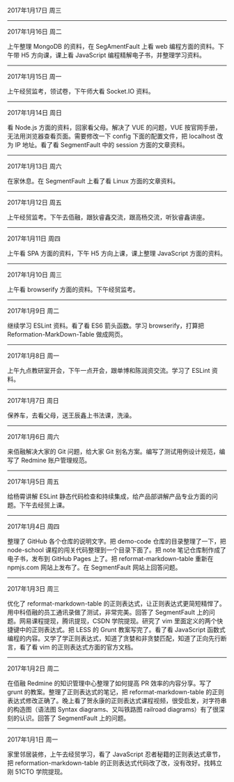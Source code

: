 2017年1月17日 周三


---
2017年1月16日 周二

上午整理 MongoDB 的资料，在 SegAmentFault 上看 web 编程方面的资料。下午带 H5 方向课，课上看 JavaScript 编程精解电子书，并整理学习资料。

---
2017年1月15日 周一

上午经贸监考，领试卷，下午师大看 Socket.IO 资料。

---
2017年1月14日 周日

看 Node.js 方面的资料，回家看父母。解决了 VUE 的问题，VUE 按官网手册，无法用浏览器查看页面。需要修改一下 config 下面的配置文件，把 localhost 改为 IP 地址。看了看 SegmentFault 中的 session 方面的文章资料。

---
2017年1月13日 周六

在家休息。在 SegmentFault 上看了看 Linux 方面的文章资料。

---
2017年1月12日 周五

上午经贸监考。下午去佰融，跟狄睿鑫交流，跟高杨交流，听狄睿鑫讲座。

---
2017年1月11日 周四

上午看 SPA 方面的资料，下午 H5 方向上课，课上整理 JavaScript 方面的资料。

---
2017年1月10日 周三

上午看 browserify 方面的资料。下午经贸监考。

---
2017年1月9日 周二

继续学习 ESLint 资料。看了看 ES6 箭头函数。学习 browserify，打算把 Reformation-MarkDown-Table 做成网页。

---
2017年1月8日 周一

上午九点教研室开会，下午一点开会，跟单博和陈润资交流。学习了 ESLint 资料。

---
2017年1月7日 周日

保养车，去看父母，送王辰鑫上书法课，洗澡。

---
2017年1月6日 周六

来佰融解决大家的 Git 问题，给大家 Git 别名方案。编写了测试用例设计规范，编写了 Redmine 账户管理规范。

---
2017年1月5日 周五

给杨霄讲解 ESLint 静态代码检查和持续集成，给产品部讲解产品专业方面的问题。下午去经贸上课。

---
2017年1月4日 周四

整理了 GitHub 各个仓库的说明文字。把 demo-code 仓库的目录整理了一下，把 node-school 课程的闯关代码整理到一个目录下面了。把 note 笔记仓库制作成了电子书，发布到 GitHub Pages 上了。把 reformat-markdown-table 重新在 npmjs.com 网站上发布了。在 SegmentFault 网站上回答问题。

---
2017年1月3日 周三

优化了 reformat-markdown-table 的正则表达式，让正则表达式更简短精悍了。用中科佰融的员工通讯录做了测试，非常完美。回答了 SegmentFault 上的问题。网易课程提现，腾讯提现，CSDN 学院提现。研究了 vim 里面定义的两个快捷键中的正则表达式。把 LESS 的 Grunt 教案写完了。看了看 JavaScript 函数式编程的内容。又学了学正则表达式，知道了贪婪和非贪婪匹配，知道了正向先行断言，看了看 vim 的正则表达式方面的官方文档。

---
2017年1月2日 周二

在佰融 Redmine 的知识管理中心整理了如何提高 PR 效率的内容分享。写了 grunt 的教案。整理了正则表达式的笔记，把 reformat-markdown-table 的正则表达式修改正确了。晚上看了贺永康的正则表达式课程视频，很受启发，对字符串的构造图（语法图 Syntax diagrams、又叫铁路图 railroad diagrams）有了很深刻的认识。回答了 SegmentFault 上的问题。

---
2017年1月1日 周一

家里邻居装修，上午去经贸学习，看了 JavaScript 忍者秘籍的正则表达式章节，把 reformation-markdown-table 的正则表达式代码改了改，没有改好。找韩立刚 51CTO 学院提现。
